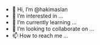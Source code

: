 - 👋 Hi, I’m @hakimaslan
- 👀 I’m interested in ...
- 🌱 I’m currently learning ...
- 💞️ I’m looking to collaborate on ...
- 📫 How to reach me ...

<!---
hakimaslan/hakimaslan is a ✨ special ✨ repository because its `README.md` (this file) appears on your GitHub profile.
You can click the Preview link to take a look at your changes.
--->
